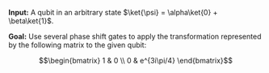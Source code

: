 **Input:** A qubit in an arbitrary state $\ket{\psi} = \alpha\ket{0} + \beta\ket{1}$.

**Goal:** Use several phase shift gates to apply the transformation represented by the following matrix to the given qubit:

$$\begin{bmatrix} 1 & 0 \\ 0 & e^{3i\pi/4} \end{bmatrix}$$
